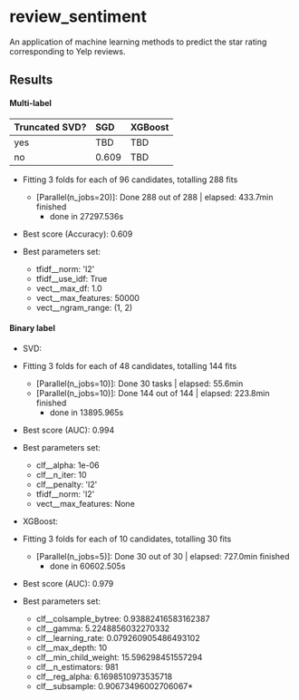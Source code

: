 # review_sentiment
An application of machine learning methods to predict the star rating corresponding to Yelp reviews.


## Results
#### Multi-label
| Truncated SVD?  | SGD           | XGBoost |
| :---------------|:--------------|:---------|
| yes             | TBD           | TBD     |
| no              | 0.609         | TBD     |


* Fitting 3 folds for each of 96 candidates, totalling 288 fits
  * [Parallel(n_jobs=20)]: Done 288 out of 288 | elapsed: 433.7min finished
    * done in 27297.536s 

* Best score (Accuracy): 0.609
* Best parameters set:
	* tfidf__norm: 'l2'
	* tfidf__use_idf: True
	* vect__max_df: 1.0
	* vect__max_features: 50000
	* vect__ngram_range: (1, 2)

#### Binary label
* SVD:
* Fitting 3 folds for each of 48 candidates, totalling 144 fits
  * [Parallel(n_jobs=10)]: Done  30 tasks      | elapsed: 55.6min
  * [Parallel(n_jobs=10)]: Done 144 out of 144 | elapsed: 223.8min finished
    * done in 13895.965s

* Best score (AUC): 0.994 
* Best parameters set:
	* clf__alpha: 1e-06
	* clf__n_iter: 10
	* clf__penalty: 'l2'
	* tfidf__norm: 'l2'
	* vect__max_features: None

* XGBoost:
* Fitting 3 folds for each of 10 candidates, totalling 30 fits
  * [Parallel(n_jobs=5)]: Done  30 out of  30 | elapsed: 727.0min finished
    * done in 60602.505s 

* Best score (AUC): 0.979
* Best parameters set:
	* clf__colsample_bytree: 0.93882416583162387
	* clf__gamma: 5.2248856032270332
	* clf__learning_rate: 0.079260905486493102
	* clf__max_depth: 10
	* clf__min_child_weight: 15.596298451557294
	* clf__n_estimators: 981
	* clf__reg_alpha: 6.1698510973535718
	* clf__subsample: 0.90673496002706067*

